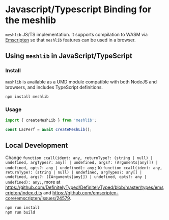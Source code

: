 # Javascript/Typescript Binding for the meshlib

`meshlib` JS/TS implementation. It supports compilation
to WASM via [Emscripten](https://emscripten.org/) so that `meshlib` features can be used in a browser.

## Using `meshlib` in JavaScript/TypeScript

### Install

`meshlib` is available as a UMD module compatible with both NodeJS and browsers,
and includes TypeScript definitions.

```sh
npm install meshlib
```

### Usage

```js
import { createMeshLib } from 'meshlib';

const LazPerf = await createMeshLib();
```

## Local Development

Change `function ccall(ident: any, returnType?: (string | null) | undefined, argTypes?: any[] | undefined, args?: (Arguments|any[]) | undefined, opts?: any | undefined): any;`
to `function ccall(ident: any, returnType?: (string | null) | undefined, argTypes?: any[] | undefined, args?: (IArguments|any[]) | undefined, opts?: any | undefined): any;`, more at <https://github.com/DefinitelyTyped/DefinitelyTyped/blob/master/types/emscripten/index.d.ts> and <https://github.com/emscripten-core/emscripten/issues/24579>.

```sh
npm run install
npm run build
```
